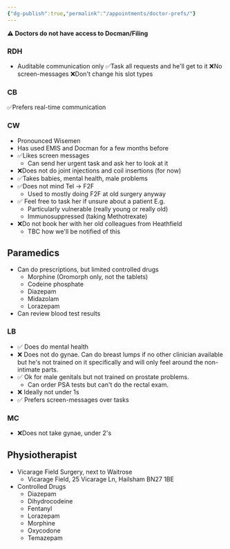 ```yaml
---
{"dg-publish":true,"permalink":"/appointments/doctor-prefs/"}
---
```


**⚠️ Doctors do not have access to Docman/Filing**
### RDH
* Auditable communication only
	✅Task all requests and he'll get to it
	❌No screen-messages
	❌Don't change his slot types
### CB
✅Prefers real-time communication
### CW
- Pronounced Wisemen
- Has used EMIS and Docman for a few months before
- ✅Likes screen messages
	- Can send her urgent task and ask her to look at it
- ❌Does not do joint injections and coil insertions (for now)
- ✅Takes babies, mental health, male problems
- ✅Does not mind Tel -> F2F
	- Used to mostly doing F2F at old surgery anyway
- ✅ Feel free to task her if unsure about a patient E.g. 
	- Particularly vulnerable (really young or really old)
	- Immunosuppressed (taking Methotrexate)
- ❌Do not book her with her old colleagues from Heathfield
	- TBC how we'll be notified of this
## Paramedics
* Can do prescriptions, but limited controlled drugs
	* Morphine (Oromorph only, not the tablets)
	* Codeine phosphate
	* Diazepam
	* Midazolam
	* Lorazepam
* Can review blood test results
### LB
- ✅ Does do mental health
- ❌ Does not do gynae. Can do breast lumps if no other clinician available but he's not trained on it specifically and will only feel around the non-intimate parts.
- ✅ Ok for male genitals but not trained on prostate problems. 
	- Can order PSA tests but can't do the rectal exam.
- ❌ Ideally not under 1s
- ✅ Prefers screen-messages over tasks
### MC
- ❌Does not take gynae, under 2's
## Physiotherapist
* Vicarage Field Surgery, next to Waitrose
	* Vicarage Field, 25 Vicarage Ln, Hailsham BN27 1BE
* Controlled Drugs
	* Diazepam
	* Dihydrocodeine
	* Fentanyl
	* Lorazepam
	* Morphine
	* Oxycodone
	* Temazepam